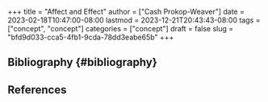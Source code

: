 +++
title = "Affect and Effect"
author = ["Cash Prokop-Weaver"]
date = 2023-02-18T10:47:00-08:00
lastmod = 2023-12-21T20:43:43-08:00
tags = ["concept", "concept"]
categories = ["concept"]
draft = false
slug = "bfd9d033-cca5-4fb1-9cda-78dd3eabe65b"
+++

## Bibliography {#bibliography}

## References

<style>.csl-entry{text-indent: -1.5em; margin-left: 1.5em;}</style><div class="csl-bib-body">
</div>
